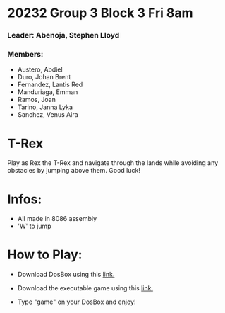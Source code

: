 # **20232 Group 3 Block 3 Fri 8am**

### Leader: Abenoja, Stephen Lloyd

### Members: 
- Austero, Abdiel
- Duro, Johan Brent
- Fernandez, Lantis Red 
- Manduriaga, Emman
- Ramos, Joan
- Tarino, Janna Lyka
- Sanchez, Venus Aira

# **T-Rex**
Play as Rex the T-Rex and navigate through the lands while avoiding any obstacles by jumping above them. Good luck!

# Infos:
- All made in 8086 assembly
- 'W' to jump

# How to Play:
- Download DosBox using this [link.](https://www.dosbox.com/download.php?main=1)
- Download the executable game using this [link.](https://github.com/lanseudesu/Dinosaur-Game-ASM-Project/releases/tag/v1.1.0)

- Type "game" on your DosBox and enjoy!
